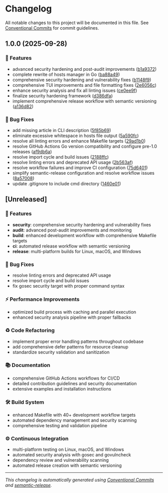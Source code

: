# Changelog

All notable changes to this project will be documented in this file. See [Conventional Commits](https://conventionalcommits.org) for commit guidelines.

## 1.0.0 (2025-09-28)

### 🚀 Features

* advanced security hardening and post-audit improvements ([b1a9372](https://github.com/brandonhon/hosts-manager/commit/b1a9372b1527797c9eda1dc6bab4e03db723377c))
* complete rewrite of hosts manager in Go ([ba88a49](https://github.com/brandonhon/hosts-manager/commit/ba88a4900fd546fe5e0189e748cd402976d1d844))
* comprehensive security hardening and vulnerability fixes ([b1148f9](https://github.com/brandonhon/hosts-manager/commit/b1148f98872133882413e978122893c4cf653d5b))
* comprehensive TUI improvements and file formatting fixes ([2e6056c](https://github.com/brandonhon/hosts-manager/commit/2e6056c03b40b9ec2d5234970c15de9fe25650f2))
* enhance security analysis and fix all linting issues ([ce0ee9f](https://github.com/brandonhon/hosts-manager/commit/ce0ee9ff0fade93b8ce7c02410e1c3dac66d4539))
* finalize security hardening framework ([d386dfa](https://github.com/brandonhon/hosts-manager/commit/d386dfa1faacfe66bb24c12714c0239b4c167dc5))
* implement comprehensive release workflow with semantic versioning ([a136d82](https://github.com/brandonhon/hosts-manager/commit/a136d82603ced7ef7b87fdc52ff30244f4a31fb7))

### 🐛 Bug Fixes

* add missing article in CLI description ([5f85b69](https://github.com/brandonhon/hosts-manager/commit/5f85b697b248d868e83a73e4b23645b19453397f))
* eliminate excessive whitespace in hosts file output ([5a590fc](https://github.com/brandonhon/hosts-manager/commit/5a590fc61e2a29aeed88d47f6949c0c379e39737))
* resolve all linting errors and enhance Makefile targets ([29ad1b0](https://github.com/brandonhon/hosts-manager/commit/29ad1b0dec629600f0966d364b5caef0782bac72))
* resolve GitHub Actions Go version compatibility and configure pre-1.0 releases ([af9db6a](https://github.com/brandonhon/hosts-manager/commit/af9db6a1bb27a7d5e7bb64a4b58d8f8115e2fe7b))
* resolve import cycle and build issues ([2188ffc](https://github.com/brandonhon/hosts-manager/commit/2188ffc4d628e058ae131b93c1cbaf3f678ee033))
* resolve linting errors and deprecated API usage ([2b563af](https://github.com/brandonhon/hosts-manager/commit/2b563afc1eb195bd6aa0687e9428f407e5a64436))
* resolve workflow failures and improve CI configuration ([75d6401](https://github.com/brandonhon/hosts-manager/commit/75d64018f8d95b2ace515423e9766ae9afd0948f))
* simplify semantic-release configuration and resolve workflow issues ([8a57008](https://github.com/brandonhon/hosts-manager/commit/8a570089d6e7a90ae208f281899493e7140d64ef))
* update .gitignore to include cmd directory ([1460e01](https://github.com/brandonhon/hosts-manager/commit/1460e017b1652505ef0077eb8a3f3fa04f3c9718))

## [Unreleased]

### 🚀 Features

- **security**: comprehensive security hardening and vulnerability fixes
- **audit**: advanced post-audit improvements and monitoring
- **build**: enhanced development workflow with comprehensive Makefile targets
- **ci**: automated release workflow with semantic versioning
- **release**: multi-platform builds for Linux, macOS, and Windows

### 🐛 Bug Fixes

- resolve linting errors and deprecated API usage
- resolve import cycle and build issues
- fix gosec security target with proper command syntax

### ⚡ Performance Improvements

- optimized build process with caching and parallel execution
- enhanced security analysis pipeline with proper fallbacks

### ♻️ Code Refactoring

- implement proper error handling patterns throughout codebase
- add comprehensive defer patterns for resource cleanup
- standardize security validation and sanitization

### 📚 Documentation

- comprehensive GitHub Actions workflows for CI/CD
- detailed contribution guidelines and security documentation
- extensive examples and installation instructions

### 🛠 Build System

- enhanced Makefile with 40+ development workflow targets
- automated dependency management and security scanning
- comprehensive testing and validation pipeline

### ⚙️ Continuous Integration

- multi-platform testing on Linux, macOS, and Windows
- automated security analysis with gosec and govulncheck
- dependency review and vulnerability scanning
- automated release creation with semantic versioning

---

*This changelog is automatically generated using [Conventional Commits](https://conventionalcommits.org) and [semantic-release](https://semantic-release.gitbook.io/).*
